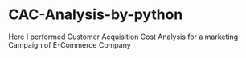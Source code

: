 # CAC-Analysis-by-python
Here I performed Customer Acquisition Cost Analysis for a marketing Campaign of E-Commerce Company
